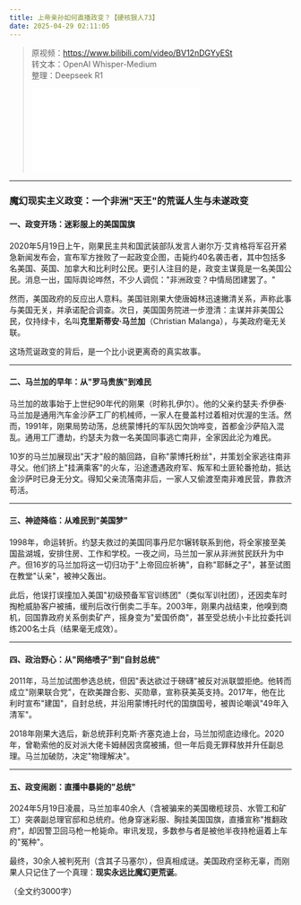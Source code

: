 ```yaml
---
title: 上帝亲孙如何直播政变？【硬核狠人73】
date: 2025-04-29 02:11:05
---
```


> 原视频：https://www.bilibili.com/video/BV12nDGYyESt<br>转文本：OpenAI Whisper-Medium<br>整理：Deepseek R1
>
> <iframe src="//player.bilibili.com/player.html?bvid=BV12nDGYyESt&autoplay=0" scrolling="no" border="0" frameborder="no" framespacing="0" allowfullscreen="true"></iframe>

---

### **魔幻现实主义政变：一个非洲"天王"的荒诞人生与未遂政变**  

#### **一、政变开场：迷彩服上的美国国旗**  
2020年5月19日上午，刚果民主共和国武装部队发言人谢尔万·艾肯格将军召开紧急新闻发布会，宣布军方挫败了一起政变企图，击毙约40名袭击者，其中包括多名美国、英国、加拿大和比利时公民。更引人注目的是，政变主谋竟是一名美国公民。消息一出，国际舆论哗然，不少人调侃："非洲政变？中情局团建罢了。"  

然而，美国政府的反应出人意料。美国驻刚果大使唐姆林迅速撇清关系，声称此事与美国无关，并承诺配合调查。次日，美国国务院进一步澄清：主谋并非美国公民，仅持绿卡，名叫**克里斯蒂安·马兰加**（Christian Malanga），与美政府毫无关联。  

这场荒诞政变的背后，是一个比小说更离奇的真实故事。  

---

#### **二、马兰加的早年：从"罗马贵族"到难民**  
马兰加的故事始于上世纪90年代的刚果（时称扎伊尔）。他的父亲约瑟夫·乔伊泰·马兰加是通用汽车金沙萨工厂的机械师，一家人在曼盖村过着相对优渥的生活。然而，1991年，刚果局势动荡，总统蒙博托的军队因欠饷哗变，首都金沙萨陷入混乱。通用工厂遭劫，约瑟夫为救一名美国同事逃亡南非，全家因此沦为难民。  

10岁的马兰加展现出"天才"般的脑回路，自称"蒙博托粉丝"，并策划全家逃往南非寻父。他们挤上"挂满乘客"的火车，沿途遭遇政府军、叛军和土匪轮番抢劫，抵达金沙萨时已身无分文。得知父亲流落南非后，一家人又偷渡至南非难民营，靠救济苟活。  

---

#### **三、神迹降临：从难民到"美国梦"**  
1998年，命运转折。约瑟夫救过的美国同事丹尼尔辗转联系到他，将全家接至美国盐湖城，安排住房、工作和学校。一夜之间，马兰加一家从非洲贫民跃升为中产。但16岁的马兰加将这一切归功于"上帝回应祈祷"，自称"耶稣之子"，甚至试图在教堂"认亲"，被神父轰出。  

此后，他误打误撞加入美国"初级预备军官训练团"（类似军训社团），还因卖车时掏枪威胁客户被捕，缓刑后改行倒卖二手车。2003年，刚果内战结束，他嗅到商机，回国靠政府关系倒卖矿产，摇身变为"爱国侨商"，甚至受总统小卡比拉委托训练200名士兵（结果毫无成效）。  

---

#### **四、政治野心：从"网络喷子"到"自封总统"**  
2011年，马兰加试图参选总统，但因"表达欲过于磅礴"被反对派联盟拒绝。他转而成立"刚果联合党"，在欧美蹭合影、买勋章，宣称获美英支持。2017年，他在比利时宣布"建国"，自封总统，并沿用蒙博托时代的国旗国号，被舆论嘲讽"49年入清军"。  

2018年刚果大选后，新总统菲利克斯·齐塞克迪上台，马兰加彻底边缘化。2020年，曾勒索他的反对派大佬卡姆赫因贪腐被捕，但一年后竟无罪释放并升任副总理。马兰加破防，决定"物理解决"。  

---

#### **五、政变闹剧：直播中暴毙的"总统"**  
2024年5月19日凌晨，马兰加率40余人（含被骗来的美国橄榄球员、水管工和矿工）突袭副总理官邸和总统府。他身穿迷彩服、胸挂美国国旗，直播宣称"推翻政府"，却因警卫回马枪一枪毙命。审讯发现，多数参与者是被他半夜持枪逼着上车的"冤种"。  

最终，30余人被判死刑（含其子马塞尔），但真相成谜。美国政府坚称无辜，而刚果人只记住了一个真理：**现实永远比魔幻更荒诞**。  

（全文约3000字）